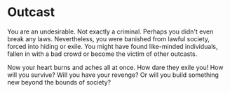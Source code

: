 # Outcast

You are an undesirable. Not exactly a criminal. Perhaps you didn't even break any laws. Nevertheless, you were banished from lawful society, forced into hiding or exile. You might have found like-minded individuals, fallen in with a bad crowd or become the victim of other outcasts.

Now your heart burns and aches all at once. How dare they exile you! How will you survive? Will you have your revenge? Or will you build something new beyond the bounds of society?
